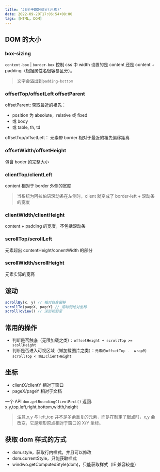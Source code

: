 ```yaml
---
title: 'JS关于DOM部分(元素)'
date: 2022-09-20T17:06:54+08:00
tags: [HTML, DOM]
---
```


## DOM 的大小

### box-sizing

`content-box` | `border-box` 控制 css 中 width 设置的是 content 还是 content + padding（根据属性名很容易区分）。

> 文字会溢出到`padding-bottom`

### offsetTop/offsetLeft offsetParent

offsetParent: 获取最近的祖先：

-   position 为 absolute，relative 或 fixed
-   或 body
-   或 table, th, td

offsetTop/offsetLeft： 元素带 border 相对于最近的祖先偏移距离

### offsetWidth/offsetHeight

包含 boder 的完整大小

### clientTop/clientLeft

content 相对于 border 外侧的宽度

> 当系统为阿拉伯语滚动条在左侧时，client 就变成了 border-left + 滚动条的宽度

### clientWidth/clientHeight

content + padding 的宽度，不包括滚动条

### scrollTop/scrollLeft

元素超出 contentHeight/conentWidth 的部分

### scrollWidth/scrollHeight

元素实际的宽高

## 滚动

```js
scrollBy(x, y) // 相对自身偏移
scrollTo(pageX, pageY) // 滚动到绝对坐标
scrollToView() // 滚到视野里
```

## 常用的操作

-   判断是否触底（无限加载之类）：`offsetHeight + scrollTop >= scollHeight`
-   判断是否进入可视区域（懒加载图片之类）：`元素的offsetTop -  wrap的scrollTop < 窗口clientHeight`

## 坐标

-   clientX/clientY 相对于窗口
-   pageX/pageY 相对于文档

一个 API
`dom.getBoundingClientRect()`
返回: x,y,top,left,right,bottom,width,height

> 注意,x,y 与 left,top 并不是多余重复的元素，而是在制定了起点时，x,y 会改变，它是矩形原点相对于窗口的 X/Y 坐标。

## 获取 dom 样式的方式

-   dom.style，获取行内样式，并且可以修改
-   dom.currentStyle，只能获取样式
-   windwo.getComputedStyle(dom)，只能获取样式（IE 兼容较差）
